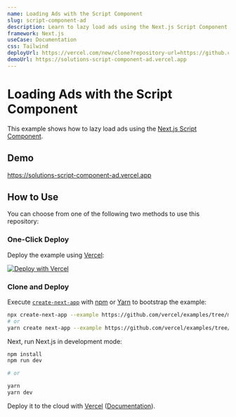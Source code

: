 ```yaml
---
name: Loading Ads with the Script Component
slug: script-component-ad
description: Learn to lazy load ads using the Next.js Script Component.
framework: Next.js
useCase: Documentation
css: Tailwind
deployUrl: https://vercel.com/new/clone?repository-url=https://github.com/vercel/examples/tree/main/solutions/script-component-ad&project-name=script-component-ad&repository-name=script-component-ad
demoUrl: https://solutions-script-component-ad.vercel.app
---
```


# Loading Ads with the Script Component

This example shows how to lazy load ads using the [Next.js Script Component](https://nextjs.org/docs/basic-features/script).

## Demo

https://solutions-script-component-ad.vercel.app

## How to Use

You can choose from one of the following two methods to use this repository:

### One-Click Deploy

Deploy the example using [Vercel](https://vercel.com?utm_source=github&utm_medium=readme&utm_campaign=next-example):

[![Deploy with Vercel](https://vercel.com/button)](https://vercel.com/new/clone?repository-url=https://github.com/vercel/examples/tree/main/solutions/script-component-ad&project-name=script-component-ad&repository-name=script-component-ad)

### Clone and Deploy

Execute [`create-next-app`](https://github.com/vercel/next.js/tree/canary/packages/create-next-app) with [npm](https://docs.npmjs.com/cli/init) or [Yarn](https://yarnpkg.com/lang/en/docs/cli/create/) to bootstrap the example:

```bash
npx create-next-app --example https://github.com/vercel/examples/tree/main/solutions/script-component-ad
# or
yarn create next-app --example https://github.com/vercel/examples/tree/main/solutions/script-component-ad
```

Next, run Next.js in development mode:

```bash
npm install
npm run dev

# or

yarn
yarn dev
```

Deploy it to the cloud with [Vercel](https://vercel.com/new?utm_source=github&utm_medium=readme&utm_campaign=edge-middleware-eap) ([Documentation](https://nextjs.org/docs/deployment)).
